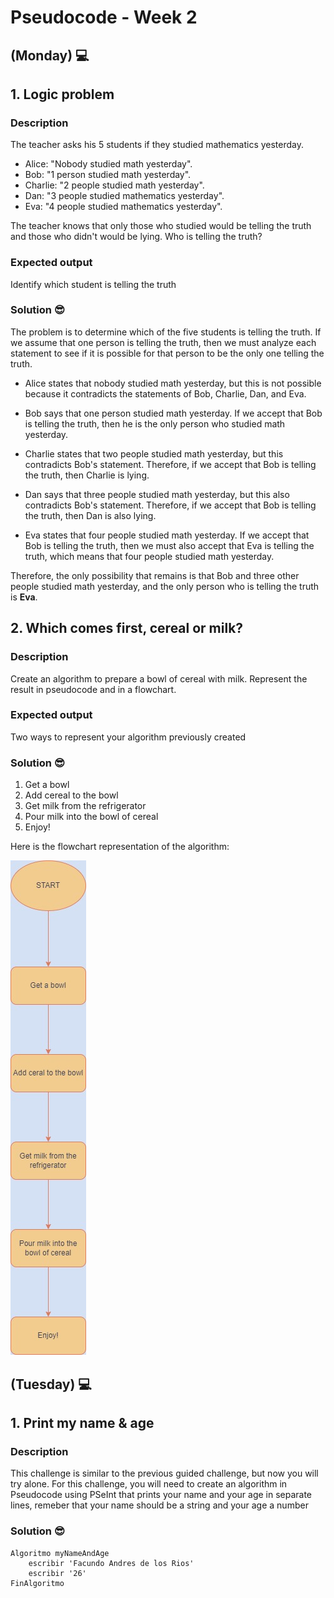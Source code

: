# Pseudocode - Week 2
## (Monday) 💻

## 1. Logic problem
### Description
The teacher asks his 5 students if they studied mathematics yesterday.

- Alice: "Nobody studied math yesterday".
- Bob: "1 person studied math yesterday".
- Charlie: "2 people studied math yesterday".
- Dan: "3 people studied mathematics yesterday".
- Eva: "4 people studied mathematics yesterday".

The teacher knows that only those who studied would be telling the truth and those who didn't would be lying. Who is telling the truth?

### Expected output
Identify which student is telling the truth

### Solution 😎

The problem is to determine which of the five students is telling the truth. If we assume that one person is telling the truth, then we must analyze each statement to see if it is possible for that person to be the only one telling the truth.

- Alice states that nobody studied math yesterday, but this is not possible because it contradicts the statements of Bob, Charlie, Dan, and Eva.

- Bob says that one person studied math yesterday. If we accept that Bob is telling the truth, then he is the only person who studied math yesterday.

- Charlie states that two people studied math yesterday, but this contradicts Bob's statement. Therefore, if we accept that Bob is telling the truth, then Charlie is lying.

- Dan says that three people studied math yesterday, but this also contradicts Bob's statement. Therefore, if we accept that Bob is telling the truth, then Dan is also lying.

- Eva states that four people studied math yesterday. If we accept that Bob is telling the truth, then we must also accept that Eva is telling the truth, which means that four people studied math yesterday.

Therefore, the only possibility that remains is that Bob and three other people studied math yesterday, and the only person who is telling the truth is **Eva**.

## 2. Which comes first, cereal or milk?

### Description
Create an algorithm to prepare a bowl of cereal with milk. Represent the result in pseudocode and in a flowchart.

### Expected output
Two ways to represent your algorithm previously created

### Solution 😎

1. Get a bowl
2. Add cereal to the bowl
3. Get milk from the refrigerator
4. Pour milk into the bowl of cereal
5. Enjoy!

Here is the flowchart representation of the algorithm:

<p><img src="https://raw.githubusercontent.com/FacundoDLR/core-code-from-scratch-readme/main/assets/CerealMilk.jpg" alt="facundodlr" /></p>

## (Tuesday) 💻

## 1. Print my name & age
### Description
This challenge is similar to the previous guided challenge, but now you will try alone. For this challenge, you will need to create an algorithm in Pseudocode using PSeInt that prints your name and your age in separate lines, remeber that your name should be a string and your age a number

### Solution 😎
```PSeInt
Algoritmo myNameAndAge
	escribir 'Facundo Andres de los Rios'
	escribir '26'
FinAlgoritmo
```
